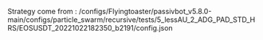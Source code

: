 Strategy come from : /configs/Flyingtoaster/passivbot_v5.8.0-main/configs/particle_swarm/recursive/tests/5_lessAU_2_ADG_PAD_STD_HRS/EOSUSDT_20221022182350_b2191/config.json